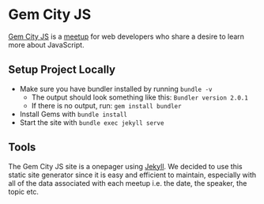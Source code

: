 # Gem City JS
[Gem City JS](http://gemcityjs.com/) is a [meetup](https://www.meetup.com/Gem-City-JS/) for web developers who share a desire to learn more about JavaScript.

## Setup Project Locally
* Make sure you have bundler installed by running `bundle -v`
   * The output should look something like this: `Bundler version 2.0.1`
   * If there is no output, run: `gem install bundler`
* Install Gems with `bundle install`
* Start the site with `bundle exec jekyll serve`

## Tools
The Gem City JS site is a onepager using [Jekyll](https://jekyllrb.com/). We decided to use this static site generator since it is easy and efficient to maintain, especially with all of the data associated with each meetup i.e. the date, the speaker, the topic etc.
